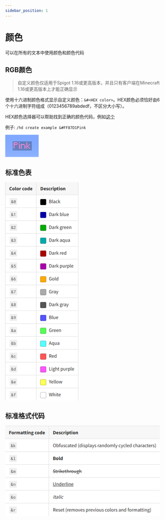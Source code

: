 ```yaml
---
sidebar_position: 1
---
```


# 颜色

可以在所有的文本中使用颜色和颜色代码

## RGB颜色

> 自定义颜色仅适用于Spigot 1.16或更高版本，并且只有客户端在Minecraft 1.16或更高版本上才能正确显示

使用十六进制颜色格式显示自定义颜色：`&#<HEX color>`。HEX颜色必须恰好由6个十六进制字符组成（0123456789abdedf，不区分大小写）。

HEX颜色选择器可以帮助找到正确的颜色代码，例如[这个](https://www.w3schools.com/colors/colors_picker.asp)

例子: `/hd create example &#FF87D1Pink`

![](_images/hex-color.jpg)

## 标准色表

![](_images/color.png)

## 标准格式代码

![](_images/code.png)